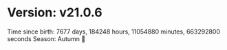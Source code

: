 # Version: v21.0.6
Time since birth: 7677 days, 184248 hours, 11054880 minutes, 663292800 seconds
Season: Autumn 🍁
